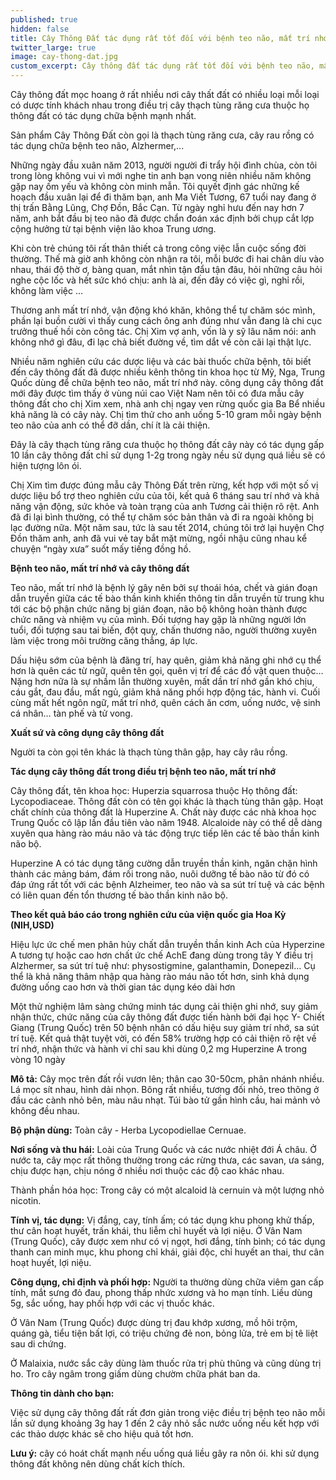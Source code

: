 ```yaml
---
published: true
hidden: false
title: Cây Thông Đất tác dụng rất tốt đối với bệnh teo não, mất trí nhớ
twitter_large: true
image: cay-thong-dat.jpg
custom_excerpt: Cây thông đất tác dụng rất tốt đối với bệnh teo não, mất chí nhơ, Alzheimer, cho hiệu quả bất ngờ.
---
```


Cây thông đất mọc hoang ở rất nhiều nơi cây thất đất có nhiều loại mỗi loại có dược tính khách nhau trong điều trị cây thạch tùng răng cưa thuộc họ thông đất có tác dụng chữa bệnh mạnh nhất.

Sản phẩm Cây Thông Đất còn gọi là thạch tùng răng cưa, cây rau rồng có tác dụng chữa bệnh teo não, Alzhermer,...

Những ngày đầu xuân năm 2013, người người đi trẩy hội đình chùa, còn tôi trong lòng không vui vì mới nghe tin anh bạn vong niên nhiều năm không gặp nay ốm yếu và không còn minh mẫn. Tôi quyết định gác những kế hoạch đầu xuân lại để đi thăm bạn, anh Ma Viết Tương, 67 tuổi nay đang ở thị trấn Bằng Lũng, Chợ Đồn, Bắc Cạn. Từ ngày nghỉ hưu đến nay hơn 7 năm, anh bắt đầu bị teo não đã được chẩn đoán xác định bởi chụp cắt lợp cộng hưởng từ tại bệnh viện lão khoa Trung ương.

Khi còn trẻ chúng tôi rất thân thiết cả trong công việc lẫn cuộc sống đời thường. Thế mà giờ anh không còn nhận ra tôi, mỗi bước đi hai chân díu vào nhau, thái độ thờ ơ, bàng quan, mắt nhìn tận đẩu tận đâu, hỏi những câu hỏi nghe cộc lốc và hết sức khó chịu: anh là ai, đến đây có việc gì, nghỉ rồi, không làm việc …

Thương anh mất trí nhớ, vận động khó khăn, không thể tự chăm sóc mình, phần lại buồn cười vì thấy cung cách ông anh đúng như vẫn đang là chi cục trưởng thuế hồi còn công tác. Chị Xim vợ anh, vốn là y sỹ lâu năm nói: anh không nhớ gì đâu, đi lạc chả biết đường về, tìm dắt về còn cãi lại thật lực.

Nhiều năm nghiên cứu các dược liệu và các bài thuốc chữa bệnh, tôi biết đến cây thông đất đã được nhiều kênh thông tin khoa học từ Mỹ, Nga, Trung Quốc dùng để chữa bệnh teo não, mất trí nhớ này. công dụng cây thông đất mới đây được tìm thấy ở vùng núi cao Việt Nam nên tôi có đưa mẫu cây thông đất cho chị Xim xem, nhà anh chị ngay ven rừng quốc gia Ba Bể nhiều khả năng là có cây này. Chị tìm thử cho anh uống 5-10 gram mỗi ngày bệnh teo não của anh có thể đỡ dần, chí ít là cải thiện.

Đây là cây thạch tùng răng cưa thuộc họ thông đất cây này có tác dụng gấp 10 lần cây thông đất chỉ sử dụng 1-2g trong ngày nều sử dụng quá liều sẽ có hiện tượng lôn ói.

Chị Xim tìm được đúng mẫu cây Thông Đất trên rừng, kết hợp với một số vị dược liệu bổ trợ theo nghiên cứu của tôi, kết quả 6 tháng sau trí nhớ và khả năng vận động, sức khỏe và toàn trạng của anh Tương cải thiện rõ rệt. Anh đã đi lại bình thường, có thể tự chăm sóc bản thân và đi ra ngoài không bị lạc đường nữa. Một năm sau, tức là sau tết 2014, chúng tôi trở lại huyện Chợ Đồn thăm anh, anh đã vui vẻ tay bắt mặt mừng, ngồi nhậu cũng nhau kể chuyện “ngày xưa” suốt mấy tiếng đồng hồ.

**Bệnh teo não, mất trí nhớ và cây thông đất**

Teo não, mất trí nhớ là bệnh lý gây nên bởi sự thoái hóa, chết và gián đoạn dẫn truyền giữa các tế bào thần kinh khiến thông tin dẫn truyền từ trung khu tới các bộ phận chức năng bị gián đoạn, não bộ không hoàn thành được chức năng và nhiệm vụ của mình. Đối tượng hay gặp là những người lớn tuổi, đối tượng sau tai biến, đột quỵ, chấn thương não, người thường xuyên làm việc trong môi trường căng thẳng, áp lực.

Dấu hiệu sớm của bệnh là đãng trí, hay quên, giảm khả năng ghi nhớ cụ thể hơn là quên các từ ngữ, quên tên gọi, quên vị trí để các đồ vật quen thuộc… Nặng hơn nữa là sự nhầm lẫn thường xuyên, mất dần trí nhớ gần khó chịu, cáu gắt, đau đầu, mất ngủ, giảm khả năng phối hợp động tác, hành vi. Cuối cùng mất hết ngôn ngữ, mất trí nhớ, quên cách ăn cơm, uống nước, vệ sinh cá nhân… tàn phế và tử vong.

**Xuất sứ và công dụng cây thông đất**

Người ta còn gọi tên khác là thạch tùng thân gập, hay cây râu rồng.

**Tác dụng cây thông đất trong điều trị bệnh teo não, mất trí nhớ**

Cây thông đất, tên khoa học: Huperzia squarrosa thuộc Họ thông đất: Lycopodiaceae. Thông đất còn có tên gọi khác là thạch tùng thân gập. Hoạt chất chính của thông đất là Huperzine A. Chất này được các nhà khoa học Trung Quốc cô lập lần đầu tiên vào năm 1948. Alcaloide này có thể dễ dàng xuyên qua hàng rào máu não và tác động trực tiếp lên các tế bào thần kinh não bộ.

Huperzine A có tác dụng tăng cường dẫn truyền thần kinh, ngăn chặn hình thành các mảng bám, đám rối trong não, nuôi dưỡng tế bào não từ đó có đáp ứng rất tốt với các bệnh Alzheimer, teo não và sa sút trí tuệ và các bệnh có liên quan đến tổn thương tế bào thần kinh não bộ.

**Theo kết quả báo cáo trong nghiên cứu của viện quốc gia Hoa Kỳ (NIH,USD)**

Hiệu lực ức chế men phân hủy chất dẫn truyền thần kinh Ach của Hyperzine A tương tự hoặc cao hơn chất ức chế AchE đang dùng trong tây Y điều trị Alzhermer, sa sút trí tuệ như: physostigmine, galanthamin, Donepezil… Cụ thể là khả năng thâm nhập qua hàng rào máu não tốt hơn, sinh khả dụng đường uống cao hơn và thời gian tác dụng kéo dài hơn

Một thử nghiệm lâm sàng chứng minh tác dụng cải thiện ghi nhớ, suy giảm nhận thức, chức năng của cây thông đất được tiến hành bởi đại học Y- Chiết Giang (Trung Quốc) trên 50 bệnh nhân có dấu hiệu suy giảm trí nhớ, sa sút trí tuệ.  Kết quả thật tuyệt vời, có đến 58% trường hợp có cải thiện rõ rệt về trí nhớ, nhận thức và hành vi chỉ sau khi dùng 0,2 mg Huperzine A trong vòng 10 ngày

**Mô tả:** Cây mọc trên đất rồi vươn lên; thân cao 30-50cm, phân nhánh nhiều. Lá mọc sít nhau, hình dải nhọn. Bông rất nhiều, tương đối nhỏ, treo thõng ở đầu các cành nhỏ bên, màu nâu nhạt. Túi bào tử gần hình cầu, hai mảnh vỏ không đều nhau.

**Bộ phận dùng:** Toàn cây - Herba Lycopodiellae Cernuae.

**Nơi sống và thu hái:** Loài của Trung Quốc và các nước nhiệt đới Á châu. Ở nước ta, cây mọc rất thông thường trong các rừng thưa, các savan, ưa sáng, chịu được hạn, chịu nóng ở nhiều nơi thuộc các độ cao khác nhau.

Thành phần hóa học: Trong cây có một alcaloid là cernuin và một lượng nhỏ nicotin.

**Tính vị, tác dụng:** Vị đắng, cay, tính ấm; có tác dụng khu phong khử thấp, thư cân hoạt huyết, trấn khái, thu liễm chỉ huyết và lợi niệu. Ở Vân Nam (Trung Quốc), cây được xem như có vị ngọt, hơi đắng, tính bình; có tác dụng thanh can minh mục, khu phong chỉ khái, giải độc, chỉ huyết an thai, thư cân hoạt huyết, lợi niệu.

**Công dụng, chỉ định và phối hợp:** Người ta thường dùng chữa viêm gan cấp tính, mắt sưng đỏ đau, phong thấp nhức xương và ho mạn tính. Liều dùng 5g, sắc uống, hay phối hợp với các vị thuốc khác.

Ở Vân Nam (Trung Quốc) được dùng trị đau khớp xương, mồ hôi trộm, quáng gà, tiểu tiện bất lợi, có triệu chứng đẻ non, bỏng lửa, trẻ em bị tê liệt sau di chứng.

Ở Malaixia, nước sắc cây dùng làm thuốc rửa trị phù thũng và cũng dùng trị ho. Tro cây ngâm trong giấm dùng chườm chữa phát ban da.

**Thông tin dành cho bạn:**

Việc sử dụng cây thông đất rất đơn giản trong việc điều trị bệnh teo não mỗi lần sử dụng khoảng 3g hay 1 đến 2 cây nhỏ sắc nước uống nếu kết hợp với các thảo dược khác sẽ cho hiệu quả tốt hơn.

**Lưu ý:** cây có hoát chất mạnh nếu uống quá liều gây ra nôn ói. khi sử dụng thông đất không nên dùng chất kích thích.
